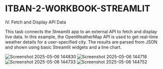 # ITBAN-2-WORKBOOK-STREAMLIT

IV. Fetch and Display API Data

This task connects the Streamlit app to an external API to fetch and display live data. In this example, the OpenWeatherMap API is used to get real-time weather details for a user-specified city. The results are parsed from JSON and shown using basic Streamlit widgets and a line chart. 


![Screenshot 2025-05-06 144830](https://github.com/user-attachments/assets/a613e52d-2e69-46be-87ae-1e10706a0d23)
![Screenshot 2025-05-06 144718](https://github.com/user-attachments/assets/3b754e6d-8b47-4fa5-a035-b5f40c36a75e)
![Screenshot 2025-05-06 144733](https://github.com/user-attachments/assets/5a4cd18f-209d-4b1a-bfca-e9eed1fd336b)
![Screenshot 2025-05-06 144752](https://github.com/user-attachments/assets/45ee1876-5c24-4688-abe2-fb760c33c53f)
